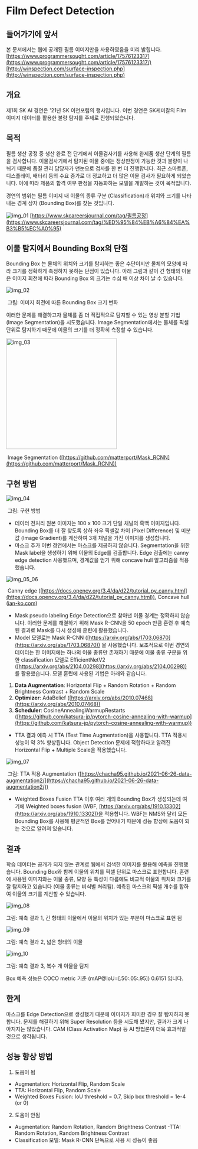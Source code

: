 # Film Defect Detection



## 들어가기에 앞서

본 문서에서는 웹에 공개된 필름 이미지만을 사용하였음을 미리 밝힙니다.
[https://www.programmersought.com/article/17576123317](https://www.programmersought.com/article/17576123317/)  
[http://winspection.com/surface-inspection.php](http://winspection.com/surface-inspection.php)



## 개요

제1회 SK AI 경연은 '21년 SK 이천포럼의 행사입니다. 이번 경연은 SK케미칼의 Film 이미지 데이터를 활용한 불량 탐지를 주제로 진행되었습니다.



## 목적

필름 생산 공정 중 생산 완료 전 단계에서 이물검사기를 사용해 완제품 생산 단계의 필름을 검사합니다. 이물검사기에서 탐지된 이물 중에는 정상판정이 가능한 것과 불량이 나뉘기 때문에 품질 관리 담당자가 맨눈으로 검사를 한 번 더 진행합니다. 최근 스마트폰, 디스플레이, 배터리 등의 수요 증가로 더 정교하고 더 많은 이물 검사가 필요하게 되었습니다. 이에 따라 제품의 합격 여부 판정을 자동화하는 모델을 개발하는 것이 목적입니다.

경연의 범위는 필름 이미지 내 이물의 종류 구분 (Classification)과 위치와 크기를 나타내는 경계 상자 (Bounding Box)를 찾는 것입니다.

![img_01](images/img_01.png)
[https://www.skcareersjournal.com/tag/필름공정](https://www.skcareersjournal.com/tag/%ED%95%84%EB%A6%84%EA%B3%B5%EC%A0%95)



## 이물 탐지에서 Bounding Box의 단점

Bounding Box 는 물체의 위치와 크기를 탐지하는 좋은 수단이지만 물체의 모양에 따라 크기를 정확하게 측정하지 못하는 단점이 있습니다. 아래 그림과 같이 긴 형태의 이물은 이미지 회전에 따라 Bounding Box 의 크기는 수십 배 이상 차이 날 수 있습니다.

![img_02](images/img_02.png)

​                                                         그림: 이미지 회전에 따른 Bounding Box 크기 변화

이러한 문제를 해결하고자 물체를 좀 더 직접적으로 탐지할 수 있는 영상 분할 기법 (Image Segmentation)을 시도했습니다. Image Segmentation에서는 물체를 픽셀 단위로 탐지하기 때문에 이물의 크기를 더 정확히 측정할 수 있습니다.

<img src="images/img_03.png" alt="img_03" width="300" height="300">

​                                  Image Segmentation ([https://github.com/matterport/Mask_RCNN](https://github.com/matterport/Mask_RCNN))



## 구현 방법

![img_04](images/img_04.png)

​                                                                                      그림: 구현 방법 

- 데이터 전처리
  원본 이미지는 100 x 100 크기 단일 채널의 흑백 이미지입니다. Bounding Box를 더 잘 찾도록 상하 좌우 픽셀값 차이 (Pixel Difference) 및 미분 값 (Image Gradient)를 계산하여 3개 채널을 가진 이미지를 생성합니다.
- 마스크 추가
  이번 경연에서는 마스크를 제공하지 않습니다. Segmentation을 위한 Mask label을 생성하기 위해 이물의 Edge를 검출합니다. Edge 검출에는 canny edge detection 사용했으며, 경계값을 얻기 위해 concave hull 알고리즘을 적용했습니다.

![img_05_06](images/img_05_06.png)

​           Canny edge ([https://docs.opencv.org/3.4/da/d22/tutorial_py_canny.html](https://docs.opencv.org/3.4/da/d22/tutorial_py_canny.html)), Concave hull ([ian-ko.com](https://www.ian-ko.com/ET_GeoWizards/UserGuide/concaveHull.htm))



- Mask pseudo labeling
Edge Detection으로 찾아낸 이물 경계는 정확하지 않습니다. 이러한 문제를 해결하기 위해 Mask R-CNN을 50 epoch 만큼 훈련 후 예측된 결과로 Mask를 다시 생성해 훈련에 활용했습니다.
- Model
모델로는 Mask R-CNN ([https://arxiv.org/abs/1703.06870](https://arxiv.org/abs/1703.06870)) 을 사용했습니다. 보조적으로 이번 경연의 데이터는 한 이미지에는 하나의 이물 종류만 존재하기 때문에 이물 종류 구분을 위한 classification 모델로 EfficientNetV2 ([https://arxiv.org/abs/2104.00298](https://arxiv.org/abs/2104.00298)) 를 활용했습니다. 모델 훈련에 사용된 기법은 아래와 같습니다.

1. **Data Augmentation**: Horizontal Flip + Random Rotation + Random Brightness Contrast  + Random Scale
2. **Optimizer**: AdaBelief ([https://arxiv.org/abs/2010.07468](https://arxiv.org/abs/2010.07468))
3. **Scheduler**: CosineAnnealingWarmupRestarts ([https://github.com/katsura-jp/pytorch-cosine-annealing-with-warmup](https://github.com/katsura-jp/pytorch-cosine-annealing-with-warmup))
- TTA
결과 예측 시 TTA (Test Time Augmentation)을 사용합니다. TTA 적용시 성능이 약 3% 향상됩니다. Object Detection 문제에 적합하다고 알려진 Horizontal Flip + Multiple Scale을 적용했습니다.

![img_07](images/img_07.png)

​                그림: TTA 적용 Augmentation ([https://chacha95.github.io/2021-06-26-data-augmentation2/](https://chacha95.github.io/2021-06-26-data-augmentation2/))

- Weighted Boxes Fusion
TTA 이후 여러 개의 Bounding Box가 생성되는데 여기에 Weighted boxes fusion (WBF, [https://arxiv.org/abs/1910.13302](https://arxiv.org/abs/1910.13302))을 적용합니다. WBF는 NMS와 달리 모든 Bounding Box를 사용해 평균적인 Box를 얻어내기 때문에 성능 향상에 도움이 되는 것으로 알려져 있습니다.



## 결과

학습 데이터는 공개가 되지 않는 관계로 웹에서 검색한 이미지를 활용해 예측을 진행했습니다. Bounding Box와 함께 이물의 위치를 픽셀 단위로 마스크로 표현합니다. 훈련에 사용된 이미지와는 이물 종류, 모양 등 특성이 다름에도 비교적 이물의 위치와 크기를 잘 탐지하고 있습니다 (이물 종류는 비식별 처리됨). 예측된 마스크의 픽셀 개수를 합하여 이물의 크기를 계산할 수 있습니다. 

![img_08](images/img_08.png)

그림: 예측 결과 1, 긴 형태의 이물에서 이물의 위치가 있는 부분이 마스크로 표현 됨

![img_09](images/img_09.png)

그림: 예측 결과 2, 넓은 형태의 이물

![img_10](images/img_10.png)

그림: 예측 결과 3, 복수 개 이물을 탐지

Box 예측 성능은 COCO metric 기준 (mAP@IoU=[.50:.05:.95]) 0.6151 입니다.



## 한계

마스크를 Edge Detection으로 생성했기 때문에 이미지가 희미한 경우 잘 탐지하지 못합니다. 문제를 해결하기 위해 Super Resolution 등을 시도해 봤지만, 결과가 크게 나아지지는 않았습니다. CAM (Class Activation Map) 등 AI 방법론이 더욱 효과적일 것으로 생각됩니다.



## 성능 향상 방법

1. 도움이 됨
- Augmentation: Horizontal Flip,  Random Scale
- TTA: Horizontal Flip,  Random Scale
- Weighted Boxes Fusion: IoU threshold = 0.7, Skip box threshold = 1e-4 (or 0)
2. 도움이 안됨
- Augmentation: Random Rotation,  Random Brightness Contrast 
-TTA: Random Rotation,  Random Brightness Contrast 
- Classification 모델: Mask R-CNN 단독으로 사용 시 성능이 좋음
